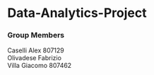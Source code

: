 # Data-Analytics-Project
### Group Members
Caselli Alex 807129 <br />
Olivadese Fabrizio <br />
Villa Giacomo 807462
